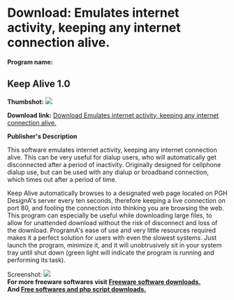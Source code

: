 # Download: Emulates internet activity, keeping any internet connection alive.

**Program name:**

## Keep Alive 1.0

  
**Thumbshot:** ![](http://www.freewarefiles.com/screenshot/pdkeepalive1_md.gif)   
  
**Download link:** [Download Emulates internet activity, keeping any internet connection alive.](http://freesoftwares.boysofts.com/Keep-Alive_program_23893.html)  
  


**Publisher's Description**  
  


This software emulates internet activity, keeping any internet connection alive. This can be very useful for dialup users, who will automatically get disconnected after a period of inactivity. Originally designed for cellphone dialup use, but can be used with any dialup or broadband connection, which times out after a period of time. 

Keep Alive automatically browses to a designated web page located on PGH DesignA's server every ten seconds, therefore keeping a live connection on port 80, and fooling the connection into thinking you are browsing the web. This program can especially be useful while downloading large files, to allow for unattended download without the risk of disconnect and loss of the download. ProgramA's ease of use and very little resources required makes it a perfect solution for users with even the slowest systems. Just launch the program, minimize it, and it will unobtrusively sit in your system tray until shut down (green light will indicate the program is running and performing its task).

  
  
Screenshot: ![](http://www.freewarefiles.com/screenshot/pdkeepalive1.gif)   
**For more freeware softwares visit [Freeware software downloads.](http://freesoftwares.boysofts.com/)**   
**And [Free softwares and php script downloads.](http://www.boysofts.com/)**
